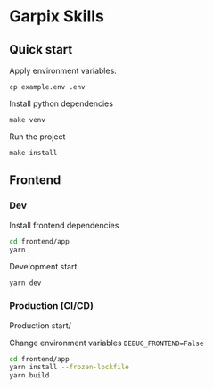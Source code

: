 # Garpix Skills

## Quick start

Apply environment variables:

```
cp example.env .env
```

Install python dependencies

```
make venv
```

Run the project

```
make install
```

## Frontend

### Dev

Install frontend dependencies

```bash
cd frontend/app
yarn
```

Development start

```bash
yarn dev
```

### Production (CI/CD)

Production start/

Change environment variables `DEBUG_FRONTEND=False`

```bash
cd frontend/app
yarn install --frozen-lockfile
yarn build
```